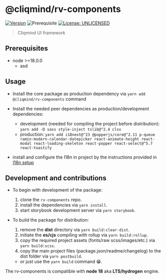 # @cliqmind/rv-components

[![Version](https://img.shields.io/npm/v/@cliqmind/rv-components.svg)](https://www.npmjs.com/package/@cliqmind/rv-components)
![Prerequisite](https://img.shields.io/badge/node-%3E%3D18.0.0-blue.svg)
[![License: UNLICENSED](https://img.shields.io/badge/License-UNLICENSED-yellow.svg)](#)

> Cliqmind UI framework

## Prerequisites

- node >=18.0.0
  - asd

## Usage

- Install the core package as production dependency via `yarn add @cliqmind/rv-components` command
- Install the needed peer dependencies as production/development dependencies:
  - development (needed for compiling the project before distribution): `yarn add -D sass style-inject tslib@^2.4 clsx`
  - production: `yarn add i18next@^23 @popperjs/core@^2.11 p-queue ramin-modern-calendar-datepicker react-animate-height react-modal react-loading-skeleton react-popper react-select@^5.7 react-toastify`

- install and configure the I18n in project by the instructions provided in [I18n setup](i18n-setup.md)

## Development and contributions

- To begin with development of the package:
  1. clone the `rv-components` repo.
  2. install the dependencies via `yarn install`.
  3. start storybook development server via `yarn storybook`.


- To build the package for distribution:
    1. remove the **dist** directory via `yarn build:clear-dist`.
    2. initiate the **es/cjs** compiling with rollup via `yarn build:rollup`.
    3. copy the required project assets (fonts/raw scss/images/etc.) via `yarn build:scss`.
    4. copy the main project files (package.json/readme/changelog) to the dist folder via `yarn postbuild`.
    - or just use the `yarn build` command :grin:.

The rv-components is compatible with **node 18** aka **LTS/hydrogen** engine.
